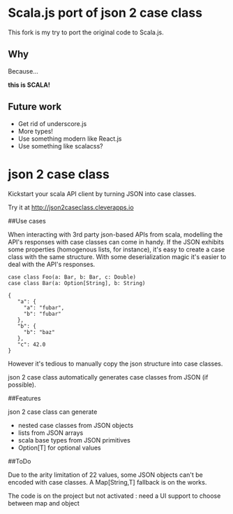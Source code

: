 Scala.js port of json 2 case class 
=================

This fork is my try to port the original code to Scala.js.

## Why
  
  Because...
 
  **this is SCALA!**
    
## Future work

 * Get rid of underscore.js
 * More types!
 * Use something modern like React.js
 * Use something like scalacss?

json 2 case class
=================

Kickstart your scala API client by turning JSON into case classes.

Try it at <http://json2caseclass.cleverapps.io>

##Use cases

When interacting with 3rd party json-based APIs from scala, modelling the API's responses with case classes
can come in handy.
If the JSON exhibits some properties (homogenous lists, for instance), it's easy to create a case class with
the same structure. With some deserialization magic it's easier to deal with the API's responses.

    case class Foo(a: Bar, b: Bar, c: Double)
    case class Bar(a: Option[String], b: String)
    
    {
       "a": {
         "a": "fubar",
         "b": "fubar"
       },
       "b": {
         "b": "baz"
       },
       "c": 42.0
    }

However it's tedious to manually copy the json structure into case classes.

json 2 case class automatically generates case classes from JSON (if possible).

##Features

json 2 case class can generate

 - nested case classes from JSON objects
 - lists from JSON arrays
 - scala base types from JSON primitives
 - Option[T] for optional values

##ToDo

Due to the arity limitation of 22 values, some JSON objects can't be encoded with case classes.
A Map[String,T] fallback is on the works.

The code is on the project but not activated : need a UI support to choose between map and object
